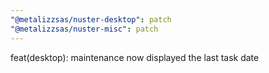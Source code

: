 ```yaml
---
"@metalizzsas/nuster-desktop": patch
"@metalizzsas/nuster-misc": patch
---
```


feat(desktop): maintenance now displayed the last task date
